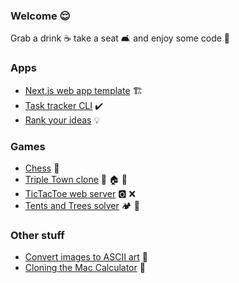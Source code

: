 ### Welcome 😌

Grab a drink ☕️ take a seat 🛋️ and enjoy some code 👀

### Apps

- [Next.js web app template](https://github.com/Frezzle/template-nextjs) 🏗️
- [Task tracker CLI](https://github.com/Frezzle/todo) ✔️
- [Rank your ideas](https://github.com/Frezzle/idearank) 💡

### Games

- [Chess](https://github.com/Frezzle/chess) 🐴
- [Triple Town clone](https://github.com/Frezzle/triple-town-clone) 🌳 🏠 🏰
- [TicTacToe web server](https://github.com/Frezzle/noxes) 🅾️ ❌
- [Tents and Trees solver](https://github.com/Frezzle/tents-and-trees-solver) 🏕️ 🌳

### Other stuff

- [Convert images to ASCII art](https://github.com/Frezzle/image2ascii) 🎨
- [Cloning the Mac Calculator](https://github.com/Frezzle/mac-calculator-clone) 🔢

<!--
**Frezzle/frezzle** is a ✨ _special_ ✨ repository because its `README.md` (this file) appears on your GitHub profile.

Here are some ideas to get you started:

- 🔭 I’m currently working on ...
- 🌱 I’m currently learning ...
- 👯 I’m looking to collaborate on ...
- 🤔 I’m looking for help with ...
- 💬 Ask me about ...
- 📫 How to reach me: ...
- 😄 Pronouns: ...
- ⚡ Fun fact: ...
-->
